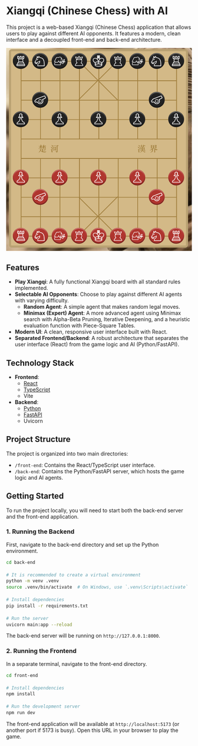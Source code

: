 # Xiangqi (Chinese Chess) with AI

This project is a web-based Xiangqi (Chinese Chess) application that allows users to play against different AI opponents. It features a modern, clean interface and a decoupled front-end and back-end architecture.

![Screenshot](assets/board.png)

## Features

- **Play Xiangqi**: A fully functional Xiangqi board with all standard rules implemented.
- **Selectable AI Opponents**: Choose to play against different AI agents with varying difficulty.
  - **Random Agent**: A simple agent that makes random legal moves.
  - **Minimax (Expert) Agent**: A more advanced agent using Minimax search with Alpha-Beta Pruning, Iterative Deepening, and a heuristic evaluation function with Piece-Square Tables.
- **Modern UI**: A clean, responsive user interface built with React.
- **Separated Frontend/Backend**: A robust architecture that separates the user interface (React) from the game logic and AI (Python/FastAPI).

## Technology Stack

- **Frontend**:
  - [React](https://reactjs.org/)
  - [TypeScript](https://www.typescriptlang.org/)
  - Vite
- **Backend**:
  - [Python](https://www.python.org/)
  - [FastAPI](https://fastapi.tiangolo.com/)
  - Uvicorn

## Project Structure

The project is organized into two main directories:

- `/front-end`: Contains the React/TypeScript user interface.
- `/back-end`: Contains the Python/FastAPI server, which hosts the game logic and AI agents.

## Getting Started

To run the project locally, you will need to start both the back-end server and the front-end application.

### 1. Running the Backend

First, navigate to the back-end directory and set up the Python environment.

```bash
cd back-end

# It is recommended to create a virtual environment
python -m venv .venv
source .venv/bin/activate  # On Windows, use `.venv\Scripts\activate`

# Install dependencies
pip install -r requirements.txt

# Run the server
uvicorn main:app --reload
```
The back-end server will be running on `http://127.0.0.1:8000`.

### 2. Running the Frontend

In a separate terminal, navigate to the front-end directory.

```bash
cd front-end

# Install dependencies
npm install

# Run the development server
npm run dev
```
The front-end application will be available at `http://localhost:5173` (or another port if 5173 is busy). Open this URL in your browser to play the game. 